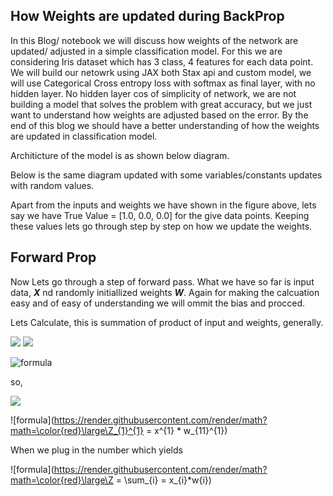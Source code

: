 ## **How Weights are updated during BackProp**


In this Blog/ notebook we will discuss how weights of the network are updated/ adjusted in a simple classification model. For this we are considering Iris dataset which has 3 class, 4 features for each data point. We will build our netowrk using JAX both Stax api and custom model, we will use Categorical Cross entropy loss with softmax as final layer, with no hidden layer. No hidden layer cos of simplicity of network, we are not building a model that solves the problem with great accuracy, but we just want to understand how weights are adjusted based on the error. By the end of this blog we should have a better understanding of how the weights are updated in classification model.

Architicture of the model is as shown below diagram.

Below is the same diagram updated with some variables/constants updates with random values.

Apart from the inputs and weights we have shown in the figure above, lets say we have True Value = [1.0, 0.0, 0.0] for the give data points. Keeping these values lets go through step by step on how we update the weights.

## Forward Prop

Now Lets go through a step of forward pass. What we have so far is input data, ***X*** nd randomly initiallized weights ***W***. Again for making the calcuation easy and of easy of understanding we will ommit the bias and procced. 

Lets Calculate, this is summation of product of input and weights, generally.

<img src="https://render.githubusercontent.com/render/math?math=\sum_{n=0}^\infty\frac{1}{2^n}">

<img src="https://render.githubusercontent.com/render/math?math={\color{black} \displaystyle\f(x)=sin(x)}">

![formula](https://render.githubusercontent.com/render/math?math=\color{red}\sum_{d=0}^{d_{max}})

so, 

<img src="https://render.githubusercontent.com/render/math?math={\color{black} \displaystyle\Z_{1}^{1} = x^{1} * w_{11}^{1}}">

![formula](https://render.githubusercontent.com/render/math?math=\color{red}\large\Z_{1}^{1} = x^{1} * w_{11}^{1})


When we plug in the number which yields 

![formula](https://render.githubusercontent.com/render/math?math=\color{red}\large\Z = \sum_{i} = x_{i}*w{i})
